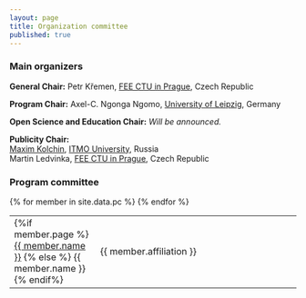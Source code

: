 ```yaml
---
layout: page
title: Organization committee
published: true
---
```


### Main organizers

**General Chair:** Petr Křemen, [FEE CTU in Prague](https://www.fel.cvut.cz/en/), Czech Republic

**Program Chair:** Axel-C. Ngonga Ngomo, [University of Leipzig](http://aksw.org/AxelNgonga.html), Germany

**Open Science and Education Chair:** *Will be announced.*

**Publicity Chair:**  
[Maxim Kolchin](http://kolchinmax.ru), [ITMO University](http://en.ifmo.ru), Russia  
Martin Ledvinka, [FEE CTU in Prague](https://www.fel.cvut.cz/en/), Czech Republic

### Program committee


<table id="pc">
{% for member in site.data.pc %}
    <tr>
        <td class="name" width="30%">
            {%if member.page %}
                <a href="{{ member.page }}">{{ member.name }}</a>
            {% else %}
                {{ member.name }}
            {% endif%}
        </td>
        <td class="affiliation" width="70%">{{ member.affiliation }}</td>
    </tr>
{% endfor %}
</table>

<!--h3. Additional reviewers-->
